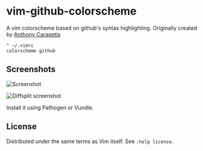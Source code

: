 vim-github-colorscheme
===

A vim colorscheme based on github's syntax highlighting. Originally created by
[Anthony Carapetis](http://www.vim.org/scripts/script.php?script_id=2855)

```viml
" ~/.vimrc
colorscheme github
```

Screenshots
---

![Screenshot](http://i.imgur.com/LJXdy.png )

![Diffsplit screenshot](http://i.imgur.com/RKtVD.png)

Install it using Pathogen or Vundle.

License
---

Distributed under the same terms as Vim itself. See `:help license`.
